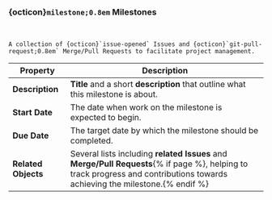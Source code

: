 ### {octicon}`milestone;0.8em` Milestones
&nbsp;
```{epigraph}
A collection of {octicon}`issue-opened` Issues and {octicon}`git-pull-request;0.8em` Merge/Pull Requests to facilitate project management.

```

| Property                 | Description                                                                                                                                                     |
|--------------------------|-----------------------------------------------------------------------------------------------------------------------------------------------------------------|
| **Description** | **Title** and a short **description** that outline what this milestone is about. |
| **Start Date**           | The date when work on the milestone is expected to begin.                                                                                                     |
| **Due Date**             | The target date by which the milestone should be completed.                                                                                                   |
| **Related Objects**               | Several lists including **related Issues** and **Merge/Pull Requests**{% if page %}, helping to track progress and contributions towards achieving the milestone.{% endif %}               |
